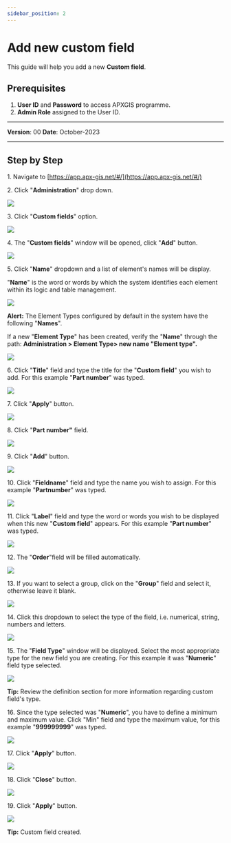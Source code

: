 ```yaml
---
sidebar_position: 2
---
```


# Add new custom field

This guide will help you add a new **Custom field**.

## **Prerequisites**
1.	**User ID** and **Password** to access APXGIS programme.
2.	**Admin Role** assigned to the User ID.

------------

**Version**: 00
**Date**: October-2023

------------
## **Step by Step**


1\. Navigate to [https://app.apx-gis.net/#/](https://app.apx-gis.net/#/)


2\. Click "**Administration**" drop down.

![](static/img/downloads/02-create-custom-field_1.jpeg)


3\. Click "**Custom fields**" option. 

![](static/img/downloads/02-create-custom-field_2.jpeg)


4\. The "**Custom fields**" window will be opened, click "**Add**" button.

![](static/img/downloads/02-create-custom-field_3.jpeg)


5\. Click "**Name**" dropdown and a list of element's names will be display.

"**Name**" is the word or words by which the system identifies each element within its logic and table management.

![](static/img/downloads/02-create-custom-field_4.jpeg)


**Alert:** The Element Types configured by default in the system have the following "**Names**".

If a new "**Element Type**" has been created, verify the "**Name**" through the path:
**Administration &gt; Element Type&gt; new name "Element type".**

![](static/img/downloads/02-create-custom-field_5.png)


6\. Click "**Title**" field and type the title for the "**Custom field**" you wish to add. For this example "**Part number**" was typed.

![](static/img/downloads/02-create-custom-field_6.jpeg)


7\. Click "**Apply**" button.

![](static/img/downloads/02-create-custom-field_7.jpeg)


8\. Click "**Part number"** field.

![](static/img/downloads/02-create-custom-field_8.jpeg)


9\. Click "**Add**" button.

![](static/img/downloads/02-create-custom-field_9.jpeg)


10\. Click "**Fieldname**" field and type the name you wish to assign. For this example "**Partnumber**" was typed.

![](static/img/downloads/02-create-custom-field_10.jpeg)


11\. Click "**Label**" field and type the word or words you wish to be displayed when this new "**Custom field**" appears. For this example "**Part number**" was typed.

![](static/img/downloads/02-create-custom-field_11.jpeg)


12\. The "**Order**"field will be filled automatically.

![](static/img/downloads/02-create-custom-field_12.jpeg)


13\. If you want to select a group, click on the "**Group**" field and select it, otherwise leave it blank.

![](static/img/downloads/02-create-custom-field_13.jpeg)


14\. Click this dropdown to select the type of the field, i.e. numerical, string, numbers and letters.

![](static/img/downloads/02-create-custom-field_14.jpeg)


15\. The "**Field Type**" window will be displayed. Select the most appropriate type for the new field you are creating. For this example it was "**Numeric**" field type selected.

![](static/img/downloads/02-create-custom-field_15.png)

**Tip:** Review the definition section for more information regarding custom field's type.


16\. Since the type selected was "**Numeric**", you have to define a minimum and maximum value. Click "Min" field and type the maximum value, for this example "**999999999**" was typed.

![](static/img/downloads/02-create-custom-field_16.jpeg)


17\. Click "**Apply**" button.

![](static/img/downloads/02-create-custom-field_17.jpeg)


18\. Click "**Close**" button.

![](static/img/downloads/02-create-custom-field_18.jpeg)


19\. Click "**Apply**" button.

![](static/img/downloads/02-create-custom-field_19.jpeg)

**Tip:** Custom field created.